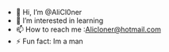 - 👋 Hi, I’m @AliCl0ner
- 👀 I’m interested in learning
- 📫 How to reach me :Alicloner@hotmail.com
- ⚡ Fun fact: Im a man

<!---
AliCl0ner/AliCl0ner is a ✨ special ✨ repository because its `README.md` (this file) appears on your GitHub profile.
You can click the Preview link to take a look at your changes.
--->
